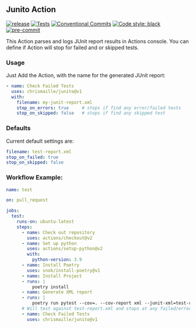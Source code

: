 ## Junito Action

[![release](https://img.shields.io/github/release/chrismaille/junito.svg)](https://github.com/chrismaille/junito/releases/latest)
[![Tests](https://github.com/chrismaille/junito/workflows/tests/badge.svg)](https://github.com/chrismaille/junito/actions)
[![Conventional Commits](https://img.shields.io/badge/Conventional%20Commits-1.0.0-yellow.svg)](https://conventionalcommits.org)
[![Code style: black](https://img.shields.io/badge/code%20style-black-000000.svg)](https://github.com/psf/black)
[![pre-commit](https://img.shields.io/badge/pre--commit-enabled-brightgreen?logo=pre-commit&logoColor=white)](https://github.com/pre-commit/pre-commit)

This Action parses and logs JUnit report results in Actions console. You can define if Action will stop for
failed and or skipped tests.

### Usage

Just Add the Action, with the name for the generated JUnit report:

```yml
- name: Check Failed Tests
  uses: chrismaille/junito@v1
  with:
    filename: my-junit-report.xml
    stop_on_errors: true     # stops if find any error/failed tests
    stop_on_skipped: false   # stops if find any skipped test
```

### Defaults

Current default settings are:

```yaml
filename: test-report.xml
stop_on_failed: true
stop_on_skipped: false
```

### Workflow Example:

```yaml
name: test

on: pull_request

jobs:
  test:
    runs-on: ubuntu-latest
    steps:
      - name: Check out repository
        uses: actions/checkout@v2
      - name: Set up python
        uses: actions/setup-python@v2
        with:
          python-version: 3.9
      - name: Install Poetry
        uses: snok/install-poetry@v1
      - name: Install Project
      - runs: |
          poetry install
      - name: Generate XML report
      - runs: |
          poetry run pytest --cov=. --cov-report xml --junit-xml=test-report.xml || true
      # Will test against test-report.xml and stops at any failed/error test found.
      - name: Check Failed Tests
        uses: chrismaille/junito@v1
```

